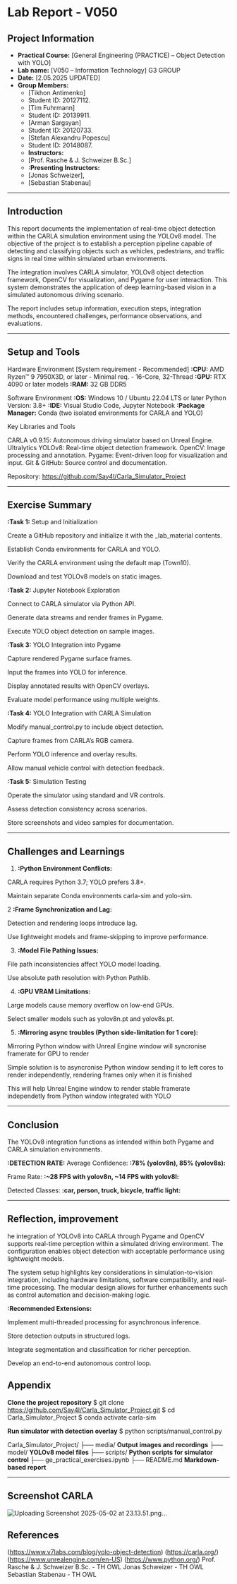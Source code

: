 # Lab Report - V050

## Project Information

- **Practical Course:** [General Engineering (PRACTICE) – Object Detection with YOLO]
- **Lab name:** [V050 – Information Technology] G3 GROUP
- **Date:** [2.05.2025 UPDATED]
- **Group Members:**  
  - [Tikhon Antimenko]
  - Student ID: 20127112.  
  - [Tim Fuhrmann]
  - Student ID: 20139911.
  - [Arman Sargsyan]
  - Student ID: 20120733.
  - [Stefan Alexandru Popescu]
  - Student ID: 20148087.
  - **Instructors:**
  - [Prof. Rasche & J. Schweizer B.Sc.]
  - **:Presenting Instructors:**
  - [Jonas Schweizer],
  - [Sebastian Stabenau]

---

## Introduction

This report documents the implementation of real-time object detection within the CARLA simulation environment using the YOLOv8 model. The objective of the project is to establish a perception pipeline capable of detecting and classifying objects such as vehicles, pedestrians, and traffic signs in real time within simulated urban environments.

The integration involves CARLA simulator, YOLOv8 object detection framework, OpenCV for visualization, and Pygame for user interaction. This system demonstrates the application of deep learning-based vision in a simulated autonomous driving scenario.

The report includes setup information, execution steps, integration methods, encountered challenges, performance observations, and evaluations.

---

## Setup and Tools

Hardware Environment [System requirement - Recommended]
**:CPU:** AMD Ryzen™ 9 7950X3D, or later - Minimal req. - 16-Core, 32-Thread
**:GPU:** RTX 4090 or later models
**:RAM:** 32 GB DDR5

Software Environment
**:OS:** Windows 10 / Ubuntu 22.04 LTS or later
Python Version: 3.8+
**:IDE:** Visual Studio Code, Jupyter Notebook
**:Package Manager:** Conda (two isolated environments for CARLA and YOLO)

Key Libraries and Tools

CARLA v0.9.15: Autonomous driving simulator based on Unreal Engine.
Ultralytics YOLOv8: Real-time object detection framework.
OpenCV: Image processing and annotation.
Pygame: Event-driven loop for visualization and input.
Git & GitHub: Source control and documentation.

Repository: https://github.com/Say4l/Carla_Simulator_Project

---

## Exercise Summary

 **:Task 1:** Setup and Initialization

Create a GitHub repository and initialize it with the _lab_material contents.

Establish Conda environments for CARLA and YOLO.

Verify the CARLA environment using the default map (Town10).

Download and test YOLOv8 models on static images.

 **:Task 2:** Jupyter Notebook Exploration

Connect to CARLA simulator via Python API.

Generate data streams and render frames in Pygame.

Execute YOLO object detection on sample images.

**:Task 3:** YOLO Integration into Pygame

Capture rendered Pygame surface frames.

Input the frames into YOLO for inference.

Display annotated results with OpenCV overlays.

Evaluate model performance using multiple weights.

**:Task 4:** YOLO Integration with CARLA Simulation

Modify manual_control.py to include object detection.

Capture frames from CARLA’s RGB camera.

Perform YOLO inference and overlay results.

Allow manual vehicle control with detection feedback.

**:Task 5:** Simulation Testing

Operate the simulator using standard and VR controls.

Assess detection consistency across scenarios.

Store screenshots and video samples for documentation.

---

## Challenges and Learnings

1. **:Python Environment Conflicts:**

CARLA requires Python 3.7; YOLO prefers 3.8+.

Maintain separate Conda environments carla-sim and yolo-sim.

2 **:Frame Synchronization and Lag:**

Detection and rendering loops introduce lag.

Use lightweight models and frame-skipping to improve performance.

3. **:Model File Pathing Issues:**

File path inconsistencies affect YOLO model loading.

Use absolute path resolution with Python Pathlib.

4. **:GPU VRAM Limitations:**

Large models cause memory overflow on low-end GPUs.

Select smaller models such as yolov8n.pt and yolov8s.pt.

5. **:Mirroring async troubles (Python side-limitation for 1 core):**

Mirroring Python window with Unreal Engine window will syncronise framerate for GPU to render

Simple solution is to asyncronise Python window sending it to left cores to render independently, rendering frames only when it is finished

This will help Unreal Engine window to render stable framerate independetly from Python window integrated with YOLO

---

## Conclusion

The YOLOv8 integration functions as intended within both Pygame and CARLA simulation environments.

**:DETECTION RATE:**
Average Confidence: **:78% (yolov8n), 85% (yolov8s):**

Frame Rate: **:~28 FPS with yolov8n, ~14 FPS with yolov8l:**

Detected Classes: **:car, person, truck, bicycle, traffic light:**

---

## Reflection, improvement

he integration of YOLOv8 into CARLA through Pygame and OpenCV supports real-time perception within a simulated driving environment. The configuration enables object detection with acceptable performance using lightweight models.

The system setup highlights key considerations in simulation-to-vision integration, including hardware limitations, software compatibility, and real-time processing. The modular design allows for further enhancements such as control automation and decision-making logic.

**:Recommended Extensions:**

Implement multi-threaded processing for asynchronous inference.

Store detection outputs in structured logs.

Integrate segmentation and classification for richer perception.

Develop an end-to-end autonomous control loop.

## Appendix

**Clone the project repository**
$ git clone https://github.com/Say4l/Carla_Simulator_Project.git
$ cd Carla_Simulator_Project
$ conda activate carla-sim

**Run simulator with detection overlay**
$ python scripts/manual_control.py

Carla_Simulator_Project/
├── media/                   **Output images and recordings**
├── model/                   **YOLOv8 model files**
├── scripts/                 **Python scripts for simulator control**
├── ge_practical_exercises.ipynb
├── README.md                **Markdown-based report**

---

## Screenshot CARLA
![Uploading Screenshot 2025-05-02 at 23.13.51.png…]()


## References
(https://www.v7labs.com/blog/yolo-object-detection)
(https://carla.org/)
(https://www.unrealengine.com/en-US)
(https://www.python.org/)
Prof. Rasche & J. Schweizer B.Sc. - TH OWL
Jonas Schweizer - TH OWL
Sebastian Stabenau - TH OWL

